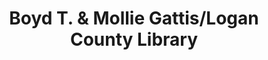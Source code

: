 ---
layout: repo
title: "Boyd T. & Mollie Gattis/Logan County Library"
id: 1574
permalink: repos/1574/
---